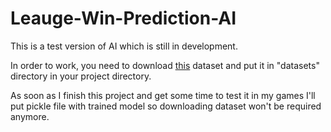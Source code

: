 # Leauge-Win-Prediction-AI

This is a test version of AI which is still in development.

In order to work, you need to download [this](https://www.kaggle.com/bobbyscience/league-of-legends-diamond-ranked-games-10-min) dataset and put it in "datasets" directory in your project directory.

As soon as I finish this project and get some time to test it in my games I'll put pickle file with trained model so downloading dataset won't be required anymore.